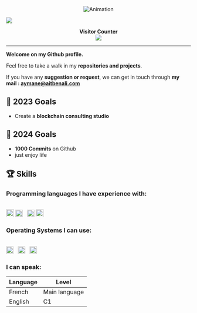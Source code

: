 <div align="center">
  <img src="./sources/death.gif" alt="Animation" />
</div>

<a align="center" href=#><img src="./sources/contributions.svg"></a>

<div align="center"> 
  <b>Visitor Counter</b>
  <br>
  <img src="https://profile-counter.glitch.me/0xAymane/count.svg" />
</div>

***

**Welcome on my Github profile.**

Feel free to take a walk in my **repositories and projects**.

If you have any **suggestion or request**, we can get in touch through **my mail : aymane@aitbenali.com**

## 🎯 2023 Goals

- Create a **blockchain consulting studio**

## 🎯 2024 Goals

- **1000 Commits** on Github
- just enjoy life

## 🏆 Skills

### Programming languages I have experience with:

<br>

<div>
  <img src="./sources/solidity.png" alt="Solidity" height="21" />
  <img src="./sources/python.png" alt="Python" height="20" />
  &nbsp
  <img src="./sources/javascript.png" alt="Javascript" height="20" />
  <img src="./sources/sql2.png" alt="SQL" height="21" />
</div>

### Operating Systems I can use:

<br>

<div>
  <img src="./sources/linux.png" alt="Linux" height="20" />
  &nbsp
  <img src="./sources/windows.png" alt="Windows" height="20" />
  &nbsp
  <img src="./sources/aix.png" alt="AIX" height="20" />
</div>

### I can speak:

Language | Level
-------- | --------
French   | Main language
English  | C1
